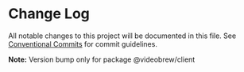# Change Log

All notable changes to this project will be documented in this file.
See [Conventional Commits](https://conventionalcommits.org) for commit guidelines.



**Note:** Version bump only for package @videobrew/client
